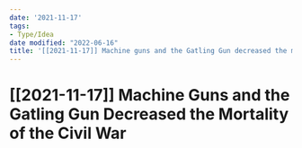 ```yaml
---
date: '2021-11-17'
tags:
- Type/Idea
date modified: "2022-06-16"
title: '[[2021-11-17]] Machine guns and the Gatling Gun decreased the mortality of the Civil War'
---
```


# [[2021-11-17]] Machine Guns and the Gatling Gun Decreased the Mortality of the Civil War
